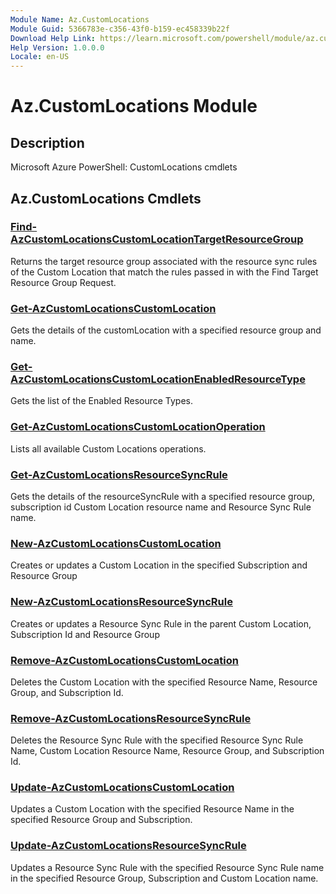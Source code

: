 ```yaml
---
Module Name: Az.CustomLocations
Module Guid: 5366783e-c356-43f0-b159-ec458339b22f
Download Help Link: https://learn.microsoft.com/powershell/module/az.customlocations
Help Version: 1.0.0.0
Locale: en-US
---
```


# Az.CustomLocations Module
## Description
Microsoft Azure PowerShell: CustomLocations cmdlets

## Az.CustomLocations Cmdlets
### [Find-AzCustomLocationsCustomLocationTargetResourceGroup](Find-AzCustomLocationsCustomLocationTargetResourceGroup.md)
Returns the target resource group associated with the resource sync rules of the Custom Location that match the rules passed in with the Find Target Resource Group Request.

### [Get-AzCustomLocationsCustomLocation](Get-AzCustomLocationsCustomLocation.md)
Gets the details of the customLocation with a specified resource group and name.

### [Get-AzCustomLocationsCustomLocationEnabledResourceType](Get-AzCustomLocationsCustomLocationEnabledResourceType.md)
Gets the list of the Enabled Resource Types.

### [Get-AzCustomLocationsCustomLocationOperation](Get-AzCustomLocationsCustomLocationOperation.md)
Lists all available Custom Locations operations.

### [Get-AzCustomLocationsResourceSyncRule](Get-AzCustomLocationsResourceSyncRule.md)
Gets the details of the resourceSyncRule with a specified resource group, subscription id Custom Location resource name and Resource Sync Rule name.

### [New-AzCustomLocationsCustomLocation](New-AzCustomLocationsCustomLocation.md)
Creates or updates a Custom Location in the specified Subscription and Resource Group

### [New-AzCustomLocationsResourceSyncRule](New-AzCustomLocationsResourceSyncRule.md)
Creates or updates a Resource Sync Rule in the parent Custom Location, Subscription Id and Resource Group

### [Remove-AzCustomLocationsCustomLocation](Remove-AzCustomLocationsCustomLocation.md)
Deletes the Custom Location with the specified Resource Name, Resource Group, and Subscription Id.

### [Remove-AzCustomLocationsResourceSyncRule](Remove-AzCustomLocationsResourceSyncRule.md)
Deletes the Resource Sync Rule with the specified Resource Sync Rule Name, Custom Location Resource Name, Resource Group, and Subscription Id.

### [Update-AzCustomLocationsCustomLocation](Update-AzCustomLocationsCustomLocation.md)
Updates a Custom Location with the specified Resource Name in the specified Resource Group and Subscription.

### [Update-AzCustomLocationsResourceSyncRule](Update-AzCustomLocationsResourceSyncRule.md)
Updates a Resource Sync Rule with the specified Resource Sync Rule name in the specified Resource Group, Subscription and Custom Location name.

